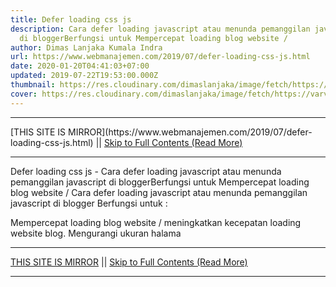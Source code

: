 ```yaml
---
title: Defer loading css js
description: Cara defer loading javascript atau menunda pemanggilan javascript
  di bloggerBerfungsi untuk Mempercepat loading blog website /
author: Dimas Lanjaka Kumala Indra
url: https://www.webmanajemen.com/2019/07/defer-loading-css-js.html
date: 2020-01-20T04:41:03+07:00
updated: 2019-07-22T19:53:00.000Z
thumbnail: https://res.cloudinary.com/dimaslanjaka/image/fetch/https://varvy.com/pagespeed/images/defer-js-block-c.png
cover: https://res.cloudinary.com/dimaslanjaka/image/fetch/https://varvy.com/pagespeed/images/defer-js-block-c.png
---
```


<hr/> [THIS SITE IS MIRROR](https://www.webmanajemen.com/2019/07/defer-loading-css-js.html) || <a href="https://www.webmanajemen.com/2019/07/defer-loading-css-js.html" rel="follow" class="button" id="read-more">Skip to Full Contents (Read More)</a> <hr/> Defer loading css js - Cara defer loading javascript atau menunda pemanggilan javascript di bloggerBerfungsi untuk Mempercepat loading blog website / Cara defer loading javascript atau menunda pemanggilan javascript di blogger
Berfungsi untuk :

Mempercepat loading blog website / meningkatkan kecepatan loading website blog.
Mengurangi ukuran halama <hr/> [THIS SITE IS MIRROR](https://www.webmanajemen.com/2019/07/defer-loading-css-js.html) || <a href="https://www.webmanajemen.com/2019/07/defer-loading-css-js.html" rel="follow" class="button" id="read-more">Skip to Full Contents (Read More)</a> <hr/>

<script>
    if (location.host.includes('dimaslanjaka12')) {
      location.replace('https://www.webmanajemen.com/2019/07/defer-loading-css-js.html');
    }
  </script>